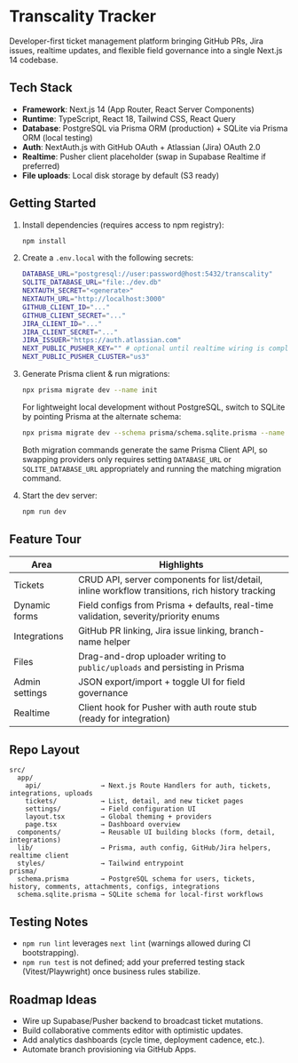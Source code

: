 # Transcality Tracker

Developer-first ticket management platform bringing GitHub PRs, Jira issues, realtime updates, and flexible field governance into a single Next.js 14 codebase.

## Tech Stack

- **Framework**: Next.js 14 (App Router, React Server Components)
- **Runtime**: TypeScript, React 18, Tailwind CSS, React Query
- **Database**: PostgreSQL via Prisma ORM (production) + SQLite via Prisma ORM (local testing)
- **Auth**: NextAuth.js with GitHub OAuth + Atlassian (Jira) OAuth 2.0
- **Realtime**: Pusher client placeholder (swap in Supabase Realtime if preferred)
- **File uploads**: Local disk storage by default (S3 ready)

## Getting Started

1. Install dependencies (requires access to npm registry):

   ```bash
   npm install
   ```

2. Create a `.env.local` with the following secrets:

   ```bash
   DATABASE_URL="postgresql://user:password@host:5432/transcality"
   SQLITE_DATABASE_URL="file:./dev.db"
   NEXTAUTH_SECRET="<generate>"
   NEXTAUTH_URL="http://localhost:3000"
   GITHUB_CLIENT_ID="..."
   GITHUB_CLIENT_SECRET="..."
   JIRA_CLIENT_ID="..."
   JIRA_CLIENT_SECRET="..."
   JIRA_ISSUER="https://auth.atlassian.com"
   NEXT_PUBLIC_PUSHER_KEY="" # optional until realtime wiring is complete
   NEXT_PUBLIC_PUSHER_CLUSTER="us3"
   ```

3. Generate Prisma client & run migrations:

   ```bash
   npx prisma migrate dev --name init
   ```

   For lightweight local development without PostgreSQL, switch to SQLite by pointing Prisma at the alternate schema:

   ```bash
   npx prisma migrate dev --schema prisma/schema.sqlite.prisma --name init-sqlite
   ```

   Both migration commands generate the same Prisma Client API, so swapping providers only requires setting `DATABASE_URL` or `SQLITE_DATABASE_URL` appropriately and running the matching migration command.

4. Start the dev server:

   ```bash
   npm run dev
   ```

## Feature Tour

| Area | Highlights |
| --- | --- |
| Tickets | CRUD API, server components for list/detail, inline workflow transitions, rich history tracking |
| Dynamic forms | Field configs from Prisma + defaults, real-time validation, severity/priority enums |
| Integrations | GitHub PR linking, Jira issue linking, branch-name helper |
| Files | Drag-and-drop uploader writing to `public/uploads` and persisting in Prisma |
| Admin settings | JSON export/import + toggle UI for field governance |
| Realtime | Client hook for Pusher with auth route stub (ready for integration) |

## Repo Layout

```
src/
  app/
    api/               → Next.js Route Handlers for auth, tickets, integrations, uploads
    tickets/           → List, detail, and new ticket pages
    settings/          → Field configuration UI
    layout.tsx         → Global theming + providers
    page.tsx           → Dashboard overview
  components/          → Reusable UI building blocks (form, detail, integrations)
  lib/                 → Prisma, auth config, GitHub/Jira helpers, realtime client
  styles/              → Tailwind entrypoint
prisma/
  schema.prisma        → PostgreSQL schema for users, tickets, history, comments, attachments, configs, integrations
  schema.sqlite.prisma → SQLite schema for local-first workflows
```

## Testing Notes

- `npm run lint` leverages `next lint` (warnings allowed during CI bootstrapping).
- `npm run test` is not defined; add your preferred testing stack (Vitest/Playwright) once business rules stabilize.

## Roadmap Ideas

- Wire up Supabase/Pusher backend to broadcast ticket mutations.
- Build collaborative comments editor with optimistic updates.
- Add analytics dashboards (cycle time, deployment cadence, etc.).
- Automate branch provisioning via GitHub Apps.
